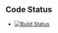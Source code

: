 ## Code Status

* [![Build Status](https://travis-ci.org/actions/ruby_path.svg?branch=master)](https://travis-ci.org/actions/ruby_path)
